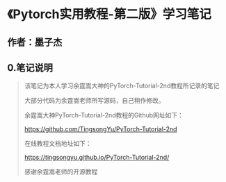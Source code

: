 # 《Pytorch实用教程-第二版》学习笔记

## 作者：墨子杰

## 0.笔记说明

> 该笔记为本人学习余霆嵩大神的PyTorch-Tutorial-2nd教程所记录的笔记
>
> 大部分代码为余霆嵩老师所写源码，自己稍作修改。
>
> 余霆嵩大神PyTorch-Tutorial-2nd教程的Github网址如下：
>
> https://github.com/TingsongYu/PyTorch-Tutorial-2nd
>
> 在线教程文档地址如下：
> 
> https://tingsongyu.github.io/PyTorch-Tutorial-2nd/
>
> 感谢余霆嵩老师的开源教程